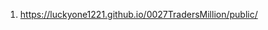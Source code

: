 <!-- https://github.com/luckyone1221/0027TradersMillion -->
1. <https://luckyone1221.github.io/0027TradersMillion/public/>